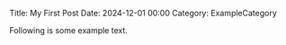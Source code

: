 Title: My First Post
Date: 2024-12-01 00:00
Category: ExampleCategory

Following is some example text.
